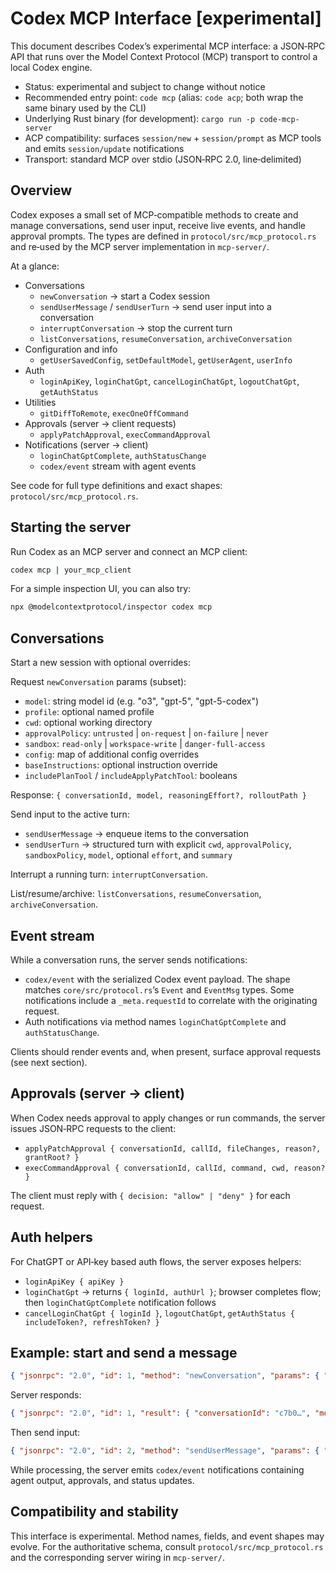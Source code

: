 # Codex MCP Interface [experimental]

This document describes Codex’s experimental MCP interface: a JSON‑RPC API that runs over the Model Context Protocol (MCP) transport to control a local Codex engine.

- Status: experimental and subject to change without notice
- Recommended entry point: `code mcp` (alias: `code acp`; both wrap the same binary used by the CLI)
- Underlying Rust binary (for development): `cargo run -p code-mcp-server`
- ACP compatibility: surfaces `session/new` + `session/prompt` as MCP tools and emits `session/update` notifications
- Transport: standard MCP over stdio (JSON‑RPC 2.0, line‑delimited)

## Overview

Codex exposes a small set of MCP‑compatible methods to create and manage conversations, send user input, receive live events, and handle approval prompts. The types are defined in `protocol/src/mcp_protocol.rs` and re‑used by the MCP server implementation in `mcp-server/`.

At a glance:

- Conversations
  - `newConversation` → start a Codex session
  - `sendUserMessage` / `sendUserTurn` → send user input into a conversation
  - `interruptConversation` → stop the current turn
  - `listConversations`, `resumeConversation`, `archiveConversation`
- Configuration and info
  - `getUserSavedConfig`, `setDefaultModel`, `getUserAgent`, `userInfo`
- Auth
  - `loginApiKey`, `loginChatGpt`, `cancelLoginChatGpt`, `logoutChatGpt`, `getAuthStatus`
- Utilities
  - `gitDiffToRemote`, `execOneOffCommand`
- Approvals (server → client requests)
  - `applyPatchApproval`, `execCommandApproval`
- Notifications (server → client)
  - `loginChatGptComplete`, `authStatusChange`
  - `codex/event` stream with agent events

See code for full type definitions and exact shapes: `protocol/src/mcp_protocol.rs`.

## Starting the server

Run Codex as an MCP server and connect an MCP client:

```bash
codex mcp | your_mcp_client
```

For a simple inspection UI, you can also try:

```bash
npx @modelcontextprotocol/inspector codex mcp
```

## Conversations

Start a new session with optional overrides:

Request `newConversation` params (subset):

- `model`: string model id (e.g. "o3", "gpt-5", "gpt-5-codex")
- `profile`: optional named profile
- `cwd`: optional working directory
- `approvalPolicy`: `untrusted` | `on-request` | `on-failure` | `never`
- `sandbox`: `read-only` | `workspace-write` | `danger-full-access`
- `config`: map of additional config overrides
- `baseInstructions`: optional instruction override
- `includePlanTool` / `includeApplyPatchTool`: booleans

Response: `{ conversationId, model, reasoningEffort?, rolloutPath }`

Send input to the active turn:

- `sendUserMessage` → enqueue items to the conversation
- `sendUserTurn` → structured turn with explicit `cwd`, `approvalPolicy`, `sandboxPolicy`, `model`, optional `effort`, and `summary`

Interrupt a running turn: `interruptConversation`.

List/resume/archive: `listConversations`, `resumeConversation`, `archiveConversation`.

## Event stream

While a conversation runs, the server sends notifications:

- `codex/event` with the serialized Codex event payload. The shape matches `core/src/protocol.rs`’s `Event` and `EventMsg` types. Some notifications include a `_meta.requestId` to correlate with the originating request.
- Auth notifications via method names `loginChatGptComplete` and `authStatusChange`.

Clients should render events and, when present, surface approval requests (see next section).

## Approvals (server → client)

When Codex needs approval to apply changes or run commands, the server issues JSON‑RPC requests to the client:

- `applyPatchApproval { conversationId, callId, fileChanges, reason?, grantRoot? }`
- `execCommandApproval { conversationId, callId, command, cwd, reason? }`

The client must reply with `{ decision: "allow" | "deny" }` for each request.

## Auth helpers

For ChatGPT or API‑key based auth flows, the server exposes helpers:

- `loginApiKey { apiKey }`
- `loginChatGpt` → returns `{ loginId, authUrl }`; browser completes flow; then `loginChatGptComplete` notification follows
- `cancelLoginChatGpt { loginId }`, `logoutChatGpt`, `getAuthStatus { includeToken?, refreshToken? }`

## Example: start and send a message

```json
{ "jsonrpc": "2.0", "id": 1, "method": "newConversation", "params": { "model": "gpt-5", "approvalPolicy": "on-request" } }
```

Server responds:

```json
{ "jsonrpc": "2.0", "id": 1, "result": { "conversationId": "c7b0…", "model": "gpt-5", "rolloutPath": "/path/to/rollout.jsonl" } }
```

Then send input:

```json
{ "jsonrpc": "2.0", "id": 2, "method": "sendUserMessage", "params": { "conversationId": "c7b0…", "items": [{ "type": "text", "text": "Hello Codex" }] } }
```

While processing, the server emits `codex/event` notifications containing agent output, approvals, and status updates.

## Compatibility and stability

This interface is experimental. Method names, fields, and event shapes may evolve. For the authoritative schema, consult `protocol/src/mcp_protocol.rs` and the corresponding server wiring in `mcp-server/`.
